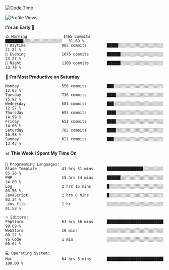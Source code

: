 <!--START_SECTION:waka-->
![Code Time](http://img.shields.io/badge/Code%20Time-3%2C439%20hrs%2047%20mins-blue)

![Profile Views](http://img.shields.io/badge/Profile%20Views-1-blue)

**I'm an Early 🐤** 

```text
🌞 Morning                1465 commits        ████████░░░░░░░░░░░░░░░░░   31.69 % 
🌆 Daytime                982 commits         █████░░░░░░░░░░░░░░░░░░░░   21.24 % 
🌃 Evening                1076 commits        ██████░░░░░░░░░░░░░░░░░░░   23.27 % 
🌙 Night                  1100 commits        ██████░░░░░░░░░░░░░░░░░░░   23.79 % 
```
📅 **I'm Most Productive on Saturday** 

```text
Monday                   556 commits         ███░░░░░░░░░░░░░░░░░░░░░░   12.03 % 
Tuesday                  736 commits         ████░░░░░░░░░░░░░░░░░░░░░   15.92 % 
Wednesday                581 commits         ███░░░░░░░░░░░░░░░░░░░░░░   12.57 % 
Thursday                 693 commits         ████░░░░░░░░░░░░░░░░░░░░░   14.99 % 
Friday                   651 commits         ████░░░░░░░░░░░░░░░░░░░░░   14.08 % 
Saturday                 785 commits         ████░░░░░░░░░░░░░░░░░░░░░   16.98 % 
Sunday                   621 commits         ███░░░░░░░░░░░░░░░░░░░░░░   13.43 % 
```


📊 **This Week I Spent My Time On** 

```text
💬 Programming Languages: 
Blade Template           41 hrs 51 mins      ████████████████░░░░░░░░░   65.26 % 
PHP                      15 hrs 54 mins      ██████░░░░░░░░░░░░░░░░░░░   24.80 % 
Log                      2 hrs 16 mins       █░░░░░░░░░░░░░░░░░░░░░░░░   03.56 % 
JavaScript               2 hrs 8 mins        █░░░░░░░░░░░░░░░░░░░░░░░░   03.34 % 
.env file                1 hr                ░░░░░░░░░░░░░░░░░░░░░░░░░   01.58 % 

🔥 Editors: 
PhpStorm                 63 hrs 56 mins      █████████████████████████   99.69 % 
WebStorm                 10 mins             ░░░░░░░░░░░░░░░░░░░░░░░░░   00.27 % 
VS Code                  1 min               ░░░░░░░░░░░░░░░░░░░░░░░░░   00.04 % 

💻 Operating System: 
Mac                      64 hrs 8 mins       █████████████████████████   100.00 % 
```


<!--END_SECTION:waka-->
